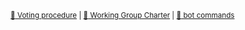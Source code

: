 <!-- ##bot-comment-marker## -->
<sub>[:page_facing_up: Voting procedure](https://github.com/publiccodeyml/publiccode.yml/blob/main/governance/procedure-proposing-changes-and-voting.md#voting) | [:page_facing_up: Working Group Charter](https://github.com/publiccodeyml/publiccode.yml/blob/main/governance/charter.md) | [:robot: bot commands](https://github.com/publiccodeyml/bot#commands)</sub>
